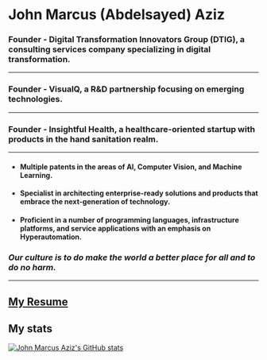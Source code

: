 # John Marcus (Abdelsayed) Aziz

### Founder - Digital Transformation Innovators Group (DTIG), a consulting services company specializing in digital transformation.

---

### Founder - VisualQ, a R&D partnership focusing on emerging technologies.

---

### Founder - Insightful Health, a healthcare-oriented startup with products in the hand sanitation realm.

---

- #### Multiple patents in the areas of AI, Computer Vision, and Machine Learning.

- #### Specialist in architecting enterprise-ready solutions and products that embrace the next-generation of technology.

- #### Proficient in a number of programming languages, infrastructure platforms, and service applications with an emphasis on Hyperautomation.


### *Our culture is to do make the world a better place for all and to do no harm.*

---

## [My Resume](resume.md)

## My stats

[![John Marcus Aziz's GitHub stats](https://github-readme-stats.vercel.app/api?username=john-abdelsayed&count_private=true&show_icons=true&theme=tokyonight)](https://github.com/john-abdelsayed/john-abdelsayed)
